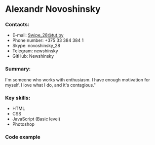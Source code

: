 # Alexandr Novoshinsky
### Contacts:
* E-mail: Swipe_28@tut.by
* Phone number: +375 33 384 384 1
* Skype: novoshinsky_28
* Telegram: newshinsky
* GitHub: Newshinsky
### Summary:
I'm someone who works with enthusiasm. I have enough motivation for myself. I love what I do, and it's contagious."

### Key skills:
* HTML
* CSS 
* JavaScript (Basic level)
* Photoshop

### Code example
